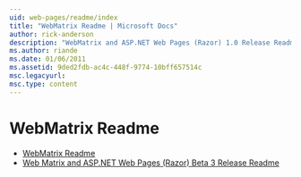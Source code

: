 ```yaml
---
uid: web-pages/readme/index
title: "WebMatrix Readme | Microsoft Docs"
author: rick-anderson
description: "WebMatrix and ASP.NET Web Pages (Razor) 1.0 Release Readme"
ms.author: riande
ms.date: 01/06/2011
ms.assetid: 9ded2fdb-ac4c-448f-9774-10bff657514c
msc.legacyurl: 
msc.type: content
---
```

# WebMatrix Readme

- [WebMatrix Readme](overview.md)
- [Web Matrix and ASP.NET Web Pages (Razor) Beta 3 Release Readme](beta3.md)
